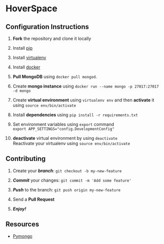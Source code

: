 # HoverSpace

## Configuration Instructions

1. **Fork** the repository and clone it locally

2. Install [pip](http://stackoverflow.com/questions/6587507/how-to-install-pip-with-python-3)

3. Install [virtualenv](http://www.howopensource.com/2011/05/installation-of-virtualenv-in-linux/)

4. Install [docker](https://docs.docker.com/engine/installation/linux/ubuntulinux/)

5. **Pull MongoDB** using `docker pull mongod`.

6. Create **mongo instance** using `docker run --name mongo -p 27017:27017 -d mongo`

7. Create **virtual environment** using `virtualenv env` and then **activate** it using `source env/bin/activate`

8. Install **dependencies** using `pip install -r requirements.txt`  

9. Set environment variables using `export` command  
    `export APP_SETTINGS="config.DevelopmentConfig"`

10. **deactivate** virtual environment by using `deactivate`  
 Reactivate your virtualenv using `source env/bin/activate`


## Contributing

1. Create your **_branch_**: `git checkout -b my-new-feature`

2. **_Commit_** your changes: `git commit -m 'Add some feature'`

3. **_Push_** to the branch: `git push origin my-new-feature`

4. Send a **Pull Request**

5. **_Enjoy!_**

## Resources
 * [Pymongo](http://api.mongodb.com/python/current/index.html)
